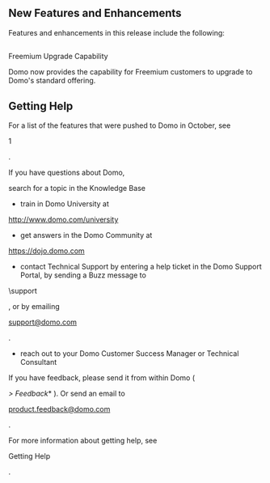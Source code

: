 


 New Features and Enhancements
--------------------------------

Features and enhancements in this release include the following:

##
 Freemium Upgrade Capability

Domo now provides the capability for Freemium customers to upgrade to Domo's standard offering.


 Getting Help
--------------

For a list of the features that were pushed to Domo in October, see

1

.


 If you have questions about Domo,

 search for a topic in the Knowledge Base
* train in Domo University at

http://www.domo.com/university
* get answers in the Domo Community at

https://dojo.domo.com
* contact Technical Support by entering a help ticket in the Domo Support Portal, by sending a Buzz message to

\support

, or by emailing

support@domo.com

.
* reach out to your Domo Customer Success Manager or Technical Consultant

If you have feedback, please send it from within Domo (

*> Feedback**
 ). Or send an email to

product.feedback@domo.com

.


 For more information about getting help, see

Getting Help

.

